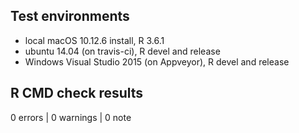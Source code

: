 ## Test environments
* local macOS 10.12.6 install, R 3.6.1
* ubuntu 14.04 (on travis-ci), R devel and release
* Windows Visual Studio 2015 (on Appveyor), R devel and release

## R CMD check results

0 errors | 0 warnings | 0 note


